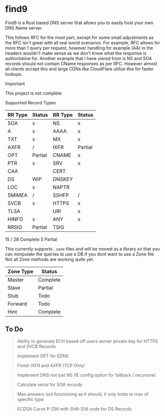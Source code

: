 find9
====

Find9 is a Rust based DNS server that allows you to easily host your own DNS Name server.

This follows RFC for the most part, except for some small adjustments as the RFC isn't great with all real world scenarios.
For example, RFC allows for more than 1 query per request, however handling for example (AA) in the headers wouldn't make sense
as we don't know what the response is authoritative for. Another example that I have viered from is NS and SOA records should not
contain CName responses as per RFC. However almost all clients accept this and large CDNs like CloudFlare utilize this for faster
lookups.

> [!important]
> This project is not complete

Supported Record Types

| RR Type | Status  | RR Type | Status  |
|---------|---------|---------|---------|
| SOA     | x       | NS      | x       |
| A       | x       | AAAA    | x       |
| TXT     | x       | MX      | x       |
| AXFR    | /       | IXFR    | Partial |
| OPT     | Partial | CNAME   | x       |
| PTR     | x       | SRV     | x       |
| CAA     |         | CERT    |         |
| DS      | WIP     | DNSKEY  |         |
| LOC     | x       | NAPTR   |         |
| SMIMEA  | /       | SSHFP   | /       |
| SVCB    | x       | HTTPS   | x       |
| TLSA    |         | URI     | x       |
| HINFO   | x       | ANY     | x       |
| RRSIG   | Partial | TSIG    |         |

15 / 28 Complete
5 Partial

This currently supports `.zone` files and will be moved as a library so that you can minipulate the queries to use a DB if you dont want to use a Zone file
Not all Zone methods are working quite yet.

| Zone Type | Status   |
|-----------|----------|
| Master    | Complete |
| Slave     | Partial  |
| Stub      | Todo     |
| Forward   | Todo     |
| Hint      | Complete |

To Do
----

> Ability to generate ECH based off users server private key for HTTPS and SVCB Records

> Implement OPT for EDNS

> Finish IXFR and AXFR (TCP Only)

> Implement DNS not just NS (IE config option for fallback / recursive)

> Calculate serial for SOA records

> Max answers isnt functioning as it should, it only limits to max of specific type

> ECDSA Curve P-256 with SHA-256 code for DS Records
